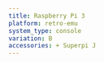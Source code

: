 ```yaml
---
title: Raspberry Pi 3
platform: retro-emu
system_type: console
variation: B
accessories: + Superpi J
---
```

